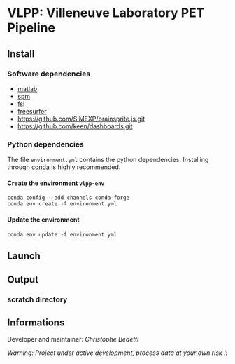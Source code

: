 # VLPP: Villeneuve Laboratory PET Pipeline

## Install

### Software dependencies

- [matlab](https://www.mathworks.com/)
- [spm](http://www.fil.ion.ucl.ac.uk/spm/)
- [fsl](https://fsl.fmrib.ox.ac.uk/fsl/fslwiki/)
- [freesurfer](https://surfer.nmr.mgh.harvard.edu/)
- https://github.com/SIMEXP/brainsprite.js.git
- https://github.com/keen/dashboards.git

### Python dependencies

The file `environment.yml` contains the python dependencies. Installing through [conda](https://conda.io/docs/) is highly recommended.

#### Create the environment `vlpp-env`

```
conda config --add channels conda-forge
conda env create -f environment.yml
```

#### Update the environment

`conda env update -f environment.yml`

## Launch

## Output

### scratch directory

## Informations

Developer and maintainer: *Christophe Bedetti*

*Warning: Project under active development, process data at your own risk !!*
